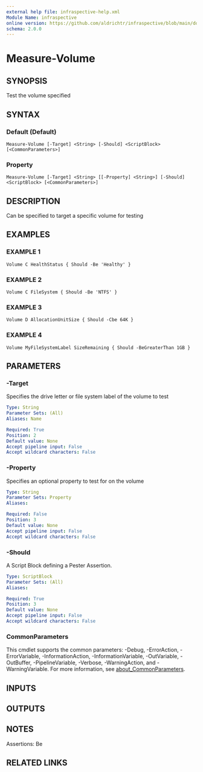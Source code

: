```yaml
---
external help file: infraspective-help.xml
Module Name: infraspective
online version: https://github.com/aldrichtr/infraspective/blob/main/docs/help/Measure-Volume.md
schema: 2.0.0
---
```


# Measure-Volume

## SYNOPSIS
Test the volume specified

## SYNTAX

### Default (Default)
```
Measure-Volume [-Target] <String> [-Should] <ScriptBlock> [<CommonParameters>]
```

### Property
```
Measure-Volume [-Target] <String> [[-Property] <String>] [-Should] <ScriptBlock> [<CommonParameters>]
```

## DESCRIPTION
Can be specified to target a specific volume for testing

## EXAMPLES

### EXAMPLE 1
```
Volume C HealthStatus { Should -Be 'Healthy' }
```

### EXAMPLE 2
```
Volume C FileSystem { Should -Be 'NTFS' }
```

### EXAMPLE 3
```
Volume D AllocationUnitSize { Should -Cbe 64K }
```

### EXAMPLE 4
```
Volume MyFileSystemLabel SizeRemaining { Should -BeGreaterThan 1GB }
```

## PARAMETERS

### -Target
Specifies the drive letter or file system label of the volume to test

```yaml
Type: String
Parameter Sets: (All)
Aliases: Name

Required: True
Position: 2
Default value: None
Accept pipeline input: False
Accept wildcard characters: False
```

### -Property
Specifies an optional property to test for on the volume

```yaml
Type: String
Parameter Sets: Property
Aliases:

Required: False
Position: 3
Default value: None
Accept pipeline input: False
Accept wildcard characters: False
```

### -Should
A Script Block defining a Pester Assertion.

```yaml
Type: ScriptBlock
Parameter Sets: (All)
Aliases:

Required: True
Position: 3
Default value: None
Accept pipeline input: False
Accept wildcard characters: False
```

### CommonParameters
This cmdlet supports the common parameters: -Debug, -ErrorAction, -ErrorVariable, -InformationAction, -InformationVariable, -OutVariable, -OutBuffer, -PipelineVariable, -Verbose, -WarningAction, and -WarningVariable. For more information, see [about_CommonParameters](http://go.microsoft.com/fwlink/?LinkID=113216).

## INPUTS

## OUTPUTS

## NOTES
Assertions: Be

## RELATED LINKS
